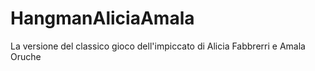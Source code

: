 # HangmanAliciaAmala
 La versione del classico gioco dell'impiccato di Alicia Fabbrerri e Amala Oruche
